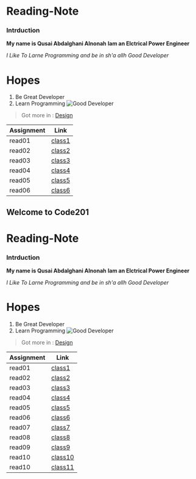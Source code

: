 # Reading-Note
###  **Intrduction**
**My name is Qusai Abdalghani Alnonah** 
**Iam an Elctrical Power Engineer**

*I Like To Larne Programming and be in sh'a allh Good Developer*
# Hopes
1. Be Great Developer   
2. Learn Programming
![Good Developer](https://www.bairesdev.com/wp-content/uploads/2020/09/How-to-Find-the-Best-IoT-Developers-for-Smart-Cities.png)
>  Got more in :
[Design](https://github.com/Qusai-Alnonah)

| Assignment| Link |
| ----------- | ----------- |
| read01 | [class1](read01.md) |
| read02 | [class2](read02.md) |
| read03 | [class3](Reademe-html.md) |
| read04 | [class4](java-note.md) |
| read05 | [class5](Read-Operators-and-Loop.md) |
| read06 | [class6](css-reading.md) |

## Welcome to Code201
# Reading-Note
###  **Intrduction**
**My name is Qusai Abdalghani Alnonah** 
**Iam an Elctrical Power Engineer**

*I Like To Larne Programming and be in sh'a allh Good Developer*
# Hopes
1. Be Great Developer   
2. Learn Programming
![Good Developer](https://www.bairesdev.com/wp-content/uploads/2020/09/How-to-Find-the-Best-IoT-Developers-for-Smart-Cities.png)
>  Got more in :
[Design](https://github.com/Qusai-Alnonah)

| Assignment| Link |
| ----------- | ----------- |
| read01 | [class1](Class01.md) |
| read02 | [class2](Class02.md) |
| read03 | [class3](Class03.md) |
| read04 | [class4](Class04.md)  |
| read05 | [class5](Class05.md) |
| read06 | [class6](class06.md) |
| read07 | [class7](Class07.md) |
| read08 | [class8](Class08.md) |
| read09 | [class9](Class09.md) |
| read10 | [class10](Class10.md) |
| read10 | [class11](Class11.md) |

<link rel="https://github.com/Qusai-Alnonah" href="Abut Us">